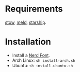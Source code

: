 Requirements
============

[stow](https://www.gnu.org/software/stow/),
[meld](https://meldmerge.org/),
[starship](https://starship.rs/).

Installation
============

- Install a [Nerd Font](https://www.nerdfonts.com/).
- Arch Linux: `sh install-arch.sh`
- Ubuntu: `sh install-ubuntu.sh`
